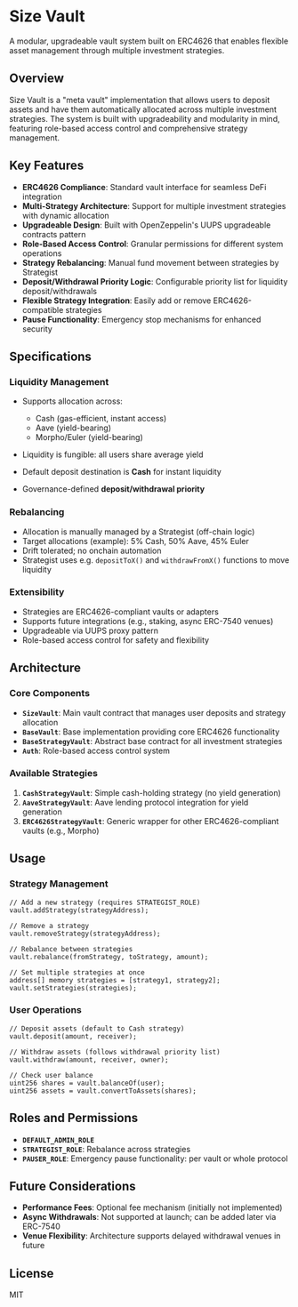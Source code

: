 # Size Vault

A modular, upgradeable vault system built on ERC4626 that enables flexible asset management through multiple investment strategies.

## Overview

Size Vault is a "meta vault" implementation that allows users to deposit assets and have them automatically allocated across multiple investment strategies. The system is built with upgradeability and modularity in mind, featuring role-based access control and comprehensive strategy management.

## Key Features

* **ERC4626 Compliance**: Standard vault interface for seamless DeFi integration
* **Multi-Strategy Architecture**: Support for multiple investment strategies with dynamic allocation
* **Upgradeable Design**: Built with OpenZeppelin's UUPS upgradeable contracts pattern
* **Role-Based Access Control**: Granular permissions for different system operations
* **Strategy Rebalancing**: Manual fund movement between strategies by Strategist
* **Deposit/Withdrawal Priority Logic**: Configurable priority list for liquidity deposit/withdrawals
* **Flexible Strategy Integration**: Easily add or remove ERC4626-compatible strategies
* **Pause Functionality**: Emergency stop mechanisms for enhanced security

## Specifications

### Liquidity Management

* Supports allocation across:

  * Cash (gas-efficient, instant access)
  * Aave (yield-bearing)
  * Morpho/Euler (yield-bearing)
* Liquidity is fungible: all users share average yield
* Default deposit destination is **Cash** for instant liquidity
* Governance-defined **deposit/withdrawal priority**

### Rebalancing

* Allocation is manually managed by a Strategist (off-chain logic)
* Target allocations (example): 5% Cash, 50% Aave, 45% Euler
* Drift tolerated; no onchain automation
* Strategist uses e.g. `depositToX()` and `withdrawFromX()` functions to move liquidity

### Extensibility

* Strategies are ERC4626-compliant vaults or adapters
* Supports future integrations (e.g., staking, async ERC-7540 venues)
* Upgradeable via UUPS proxy pattern
* Role-based access control for safety and flexibility

## Architecture

### Core Components

* **`SizeVault`**: Main vault contract that manages user deposits and strategy allocation
* **`BaseVault`**: Base implementation providing core ERC4626 functionality
* **`BaseStrategyVault`**: Abstract base contract for all investment strategies
* **`Auth`**: Role-based access control system

### Available Strategies

1. **`CashStrategyVault`**: Simple cash-holding strategy (no yield generation)
2. **`AaveStrategyVault`**: Aave lending protocol integration for yield generation
3. **`ERC4626StrategyVault`**: Generic wrapper for other ERC4626-compliant vaults (e.g., Morpho)

## Usage

### Strategy Management

```solidity
// Add a new strategy (requires STRATEGIST_ROLE)
vault.addStrategy(strategyAddress);

// Remove a strategy
vault.removeStrategy(strategyAddress);

// Rebalance between strategies
vault.rebalance(fromStrategy, toStrategy, amount);

// Set multiple strategies at once
address[] memory strategies = [strategy1, strategy2];
vault.setStrategies(strategies);
```

### User Operations

```solidity
// Deposit assets (default to Cash strategy)
vault.deposit(amount, receiver);

// Withdraw assets (follows withdrawal priority list)
vault.withdraw(amount, receiver, owner);

// Check user balance
uint256 shares = vault.balanceOf(user);
uint256 assets = vault.convertToAssets(shares);
```

## Roles and Permissions

* **`DEFAULT_ADMIN_ROLE`**
* **`STRATEGIST_ROLE`**: Rebalance across strategies
* **`PAUSER_ROLE`**: Emergency pause functionality: per vault or whole protocol

## Future Considerations

* **Performance Fees**: Optional fee mechanism (initially not implemented)
* **Async Withdrawals**: Not supported at launch; can be added later via ERC-7540
* **Venue Flexibility**: Architecture supports delayed withdrawal venues in future

## License

MIT
